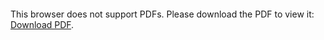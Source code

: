 <object data="https://github.com/naumovdk/proover/blob/main/README.pdf" type="application/pdf" width="700px" height="700px">
    <embed src="https://github.com/naumovdk/proover/blob/main/README.pdf">
        <p>This browser does not support PDFs. Please download the PDF to view it: <a href="https://github.com/naumovdk/proover/blob/main/README.pdf">Download PDF</a>.</p>
    </embed>
</object>